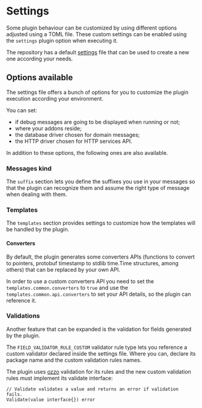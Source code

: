 # Settings

Some plugin behaviour can be customized by using different options adjusted
using a TOML file. These custom settings can be enabled using the `settings`
plugin option when executing it.

The repository has a default [settings](../config/protoc-gen-mikros-extensions.toml)
file that can be used to create a new one according your needs.

## Options available

The settings file offers a bunch of options for you to customize the plugin
execution according your environment.

You can set:

* if debug messages are going to be displayed when running or not;
* where your addons reside;
* the database driver chosen for domain messages;
* the HTTP driver chosen for HTTP services API.

In addition to these options, the following ones are also available.

### Messages kind

The `suffix` section lets you define the suffixes you use in your messages
so that the plugin can recognize them and assume the right type of message
when dealing with them.

### Templates

The `templates` section provides settings to customize how the templates
will be handled by the plugin.

#### Converters

By default, the plugin generates some converters APIs (functions to convert
to pointers, protobuf timestamp to stdlib time.Time structures, among others)
that can be replaced by your own API.

In order to use a custom converters API you need to set the `templates.common.converters`
to `true` and use the `templates.common.api.converters` to set your API details,
so the plugin can reference it.

### Validations

Another feature that can be expanded is the validation for fields generated
by the plugin.

The `FIELD_VALIDATOR_RULE_CUSTOM` validator rule type lets you reference a
custom validator declared inside the settings file. Where you can, declare
its package name and the custom validation rules names. 

The plugin uses [ozzo](https://github.com/go-ozzo/ozzo-validation) validation
for its rules and the new custom validation rules must implement its validate
interface:

```golang
// Validate validates a value and returns an error if validation fails.
Validate(value interface{}) error
```
